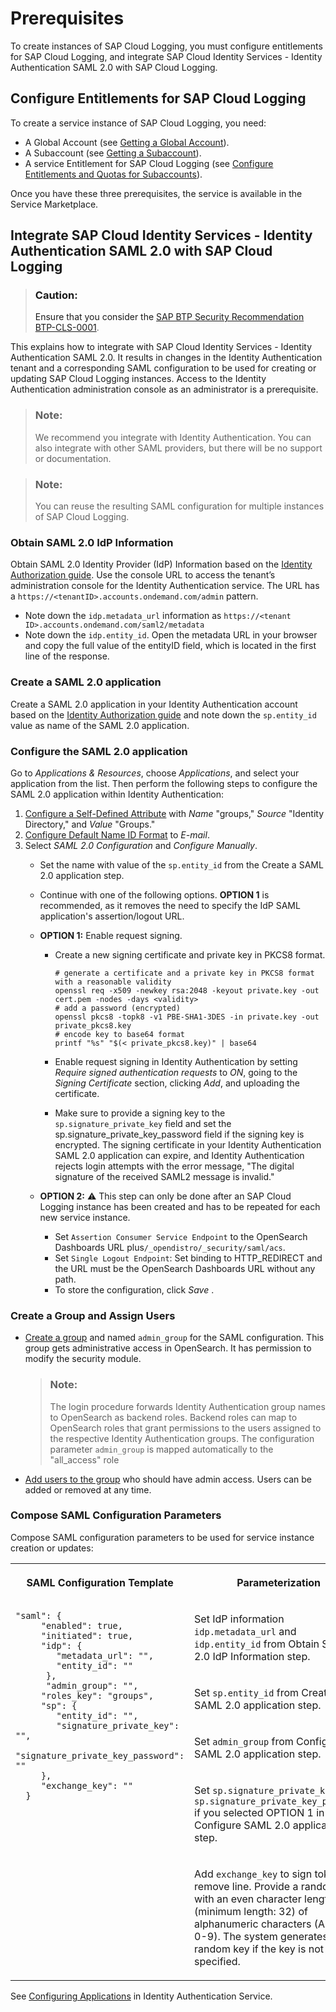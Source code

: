 <!-- loio41d8559375b84adda2596d943404d93a -->

# Prerequisites

To create instances of SAP Cloud Logging, you must configure entitlements for SAP Cloud Logging, and integrate SAP Cloud Identity Services - Identity Authentication SAML 2.0 with SAP Cloud Logging.



<a name="loio41d8559375b84adda2596d943404d93a__section_u5p_fjy_kzb"/>

## Configure Entitlements for SAP Cloud Logging

To create a service instance of SAP Cloud Logging, you need:

-   A Global Account \(see [Getting a Global Account](https://help.sap.com/docs/btp/sap-business-technology-platform/getting-global-account?version=Cloud)\).
-   A Subaccount \(see [Getting a Subaccount](https://help.sap.com/docs/btp/sap-business-technology-platform/create-subaccount?version=Cloud)\).
-   A service Entitlement for SAP Cloud Logging \(see [Configure Entitlements and Quotas for Subaccounts](https://help.sap.com/docs/btp/sap-business-technology-platform/configure-entitlements-and-quotas-for-subaccounts?version=Cloud)\).

Once you have these three prerequisites, the service is available in the Service Marketplace.



<a name="loio41d8559375b84adda2596d943404d93a__section_klg_hjy_kzb"/>

## Integrate SAP Cloud Identity Services - Identity Authentication SAML 2.0 with SAP Cloud Logging

> ### Caution:  
> Ensure that you consider the [SAP BTP Security Recommendation BTP-CLS-0001](https://help.sap.com/docs/btp/sap-btp-security-recommendations-c8a9bb59fe624f0981efa0eff2497d7d/sap-btp-security-recommendations?seclist-index=BTP-CLS-0001&version=Cloud).

This explains how to integrate with SAP Cloud Identity Services - Identity Authentication SAML 2.0. It results in changes in the Identity Authentication tenant and a corresponding SAML configuration to be used for creating or updating SAP Cloud Logging instances. Access to the Identity Authentication administration console as an administrator is a prerequisite.

> ### Note:  
> We recommend you integrate with Identity Authentication. You can also integrate with other SAML providers, but there will be no support or documentation.

> ### Note:  
> You can reuse the resulting SAML configuration for multiple instances of SAP Cloud Logging.



### Obtain SAML 2.0 IdP Information

Obtain SAML 2.0 Identity Provider \(IdP\) Information based on the [Identity Authorization guide](https://help.sap.com/docs/identity-authentication/identity-authentication/tenant-saml-2-0-configuration). Use the console URL to access the tenant’s administration console for the Identity Authentication service. The URL has a `https://<tenantID>.accounts.ondemand.com/admin` pattern.

-   Note down the `idp.metadata_url` information as `https://<tenant ID>.accounts.ondemand.com/saml2/metadata` 
-   Note down the `idp.entity_id`. Open the metadata URL in your browser and copy the full value of the entityID field, which is located in the first line of the response.



### Create a SAML 2.0 application

Create a SAML 2.0 application in your Identity Authentication account based on the [Identity Authorization guide](https://help.sap.com/docs/identity-authentication/identity-authentication/create-saml-2-0-application) and note down the `sp.entity_id` value as name of the SAML 2.0 application.



### Configure the SAML 2.0 application

Go to *Applications & Resources*, choose *Applications*, and select your application from the list. Then perform the following steps to configure the SAML 2.0 application within Identity Authentication:

1.  [Configure a Self-Defined Attribute](https://help.sap.com/docs/identity-authentication/identity-authentication/user-attributes?version=Cloud) with *Name* "groups," *Source* "Identity Directory," and *Value* "Groups."
2.  [Configure Default Name ID Format](https://help.sap.com/docs/identity-authentication/identity-authentication/configure-subject-name-identifier-sent-to-application?version=Cloud) to *E-mail*.
3.  Select *SAML 2.0 Configuration* and *Configure Manually*.
    -   Set the name with value of the `sp.entity_id` from the Create a SAML 2.0 application step.
    -   Continue with one of the following options. **OPTION 1** is recommended, as it removes the need to specify the IdP SAML application's assertion/logout URL.
    -   **OPTION 1:** Enable request signing.
        -   Create a new signing certificate and private key in PKCS8 format.

            ```
            # generate a certificate and a private key in PKCS8 format with a reasonable validity
            openssl req -x509 -newkey rsa:2048 -keyout private.key -out cert.pem -nodes -days <validity>
            # add a password (encrypted)
            openssl pkcs8 -topk8 -v1 PBE-SHA1-3DES -in private.key -out private_pkcs8.key
            # encode key to base64 format
            printf "%s" "$(< private_pkcs8.key)" | base64
            
            ```

        -   Enable request signing in Identity Authentication by setting *Require signed authentication requests* to *ON*, going to the *Signing Certificate* section, clicking *Add*, and uploading the certificate.
        -   Make sure to provide a signing key to the `sp.signature_private_key` field and set the sp.signature\_private\_key\_password field if the signing key is encrypted. The signing certificate in your Identity Authentication SAML 2.0 application can expire, and Identity Authentication rejects login attempts with the error message, "The digital signature of the received SAML2 message is invalid."

    -   **OPTION 2:** ⚠️ This step can only be done after an SAP Cloud Logging instance has been created and has to be repeated for each new service instance.
        -   Set `Assertion Consumer Service Endpoint` to the OpenSearch Dashboards URL plus`/_opendistro/_security/saml/acs`.
        -   Set `Single Logout Endpoint`: Set binding to HTTP\_REDIRECT and the URL must be the OpenSearch Dashboards URL without any path.
        -   To store the configuration, click *Save* .





### Create a Group and Assign Users

-   [Create a group](https://help.sap.com/docs/identity-authentication/identity-authentication/create-new-user-group) and named `admin_group` for the SAML configuration. This group gets administrative access in OpenSearch. It has permission to modify the security module.

    > ### Note:  
    > The login procedure forwards Identity Authentication group names to OpenSearch as backend roles. Backend roles can map to OpenSearch roles that grant permissions to the users assigned to the respective Identity Authentication groups. The configuration parameter `admin_group` is mapped automatically to the "all\_access" role

-   [Add users to the group](https://help.sap.com/docs/identity-authentication/identity-authentication/add-users-to-group) who should have admin access. Users can be added or removed at any time.



### Compose SAML Configuration Parameters

Compose SAML configuration parameters to be used for service instance creation or updates:


<table>
<tr>
<th valign="top">

SAML Configuration Template

</th>
<th valign="top">

Parameterization

</th>
</tr>
<tr>
<td valign="top" rowspan="5">

```
"saml": {
     "enabled": true,
     "initiated": true,
     "idp": {
        "metadata_url": "",
        "entity_id": ""
      },
      "admin_group": "",
     "roles_key": "groups",
     "sp": {
        "entity_id": "",
        "signature_private_key": "",
        "signature_private_key_password": ""
     },
     "exchange_key": ""
  }

```



</td>
<td valign="top">

Set IdP information `idp.metadata_url` and `idp.entity_id` from Obtain SAML 2.0 IdP Information step.

</td>
</tr>
<tr>
<td valign="top">

Set `sp.entity_id` from Create a SAML 2.0 application step.

</td>
</tr>
<tr>
<td valign="top">

Set `admin_group` from Configure a SAML 2.0 application step.

</td>
</tr>
<tr>
<td valign="top">

Set `sp.signature_private_key` and `sp.signature_private_key_password` if you selected OPTION 1 in the Configure SAML 2.0 application step.

</td>
</tr>
<tr>
<td valign="top">

Add `exchange_key` to sign tokens, or remove line. Provide a random key with an even character length \(minimum length: 32\) of alphanumeric characters \(A-Z, a-z, 0-9\). The system generates a random key if the key is not specified.

</td>
</tr>
</table>

See [Configuring Applications](https://help.sap.com/docs/identity-authentication/identity-authentication/configuring-applications) in Identity Authentication Service.

